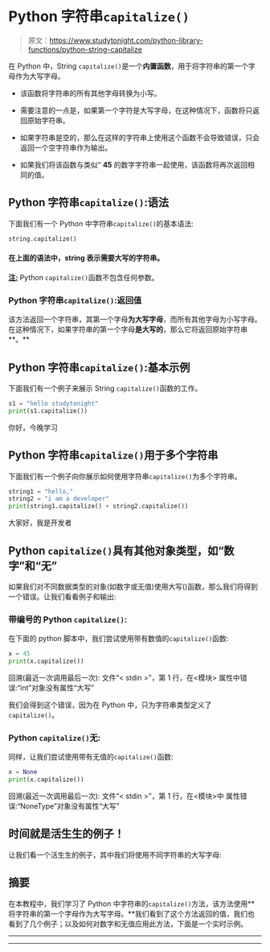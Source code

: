 # Python 字符串`capitalize()`

> 原文：<https://www.studytonight.com/python-library-functions/python-string-capitalize>

在 Python 中，String `capitalize()`是一个**内置函数**，用于将字符串的第一个字母作为大写字母。

*   该函数将字符串的所有其他字母转换为小写。

*   需要注意的一点是，如果第一个字符是大写字母，在这种情况下，函数将只返回原始字符串。

*   如果字符串是空的，那么在这样的字符串上使用这个函数不会导致错误，只会返回一个空字符串作为输出。

*   如果我们将该函数与类似“ **45** 的数字字符串一起使用，该函数将再次返回相同的值。

## Python 字符串`capitalize()`:语法

下面我们有一个 Python 中字符串`capitalize()`的基本语法:

```py
string.capitalize()
```

#### **在上面的语法中，string 表示需要大写的字符串。**

<u>**注:**</u> Python `capitalize()`函数不包含任何参数。

### Python 字符串`capitalize()`:返回值

该方法返回一个字符串，其第一个字母**为大写字母**，而所有其他字母为小写字母。在这种情况下，如果字符串的第一个字母**是大写的**，那么它将返回原始字符串**。**

## Python 字符串`capitalize()`:基本示例

下面我们有一个例子来展示 String `capitalize()`函数的工作。

```py
s1 = "hello studytonight"
print(s1.capitalize())
```

你好，今晚学习

## Python 字符串`capitalize()`用于多个字符串

下面我们有一个例子向你展示如何使用字符串`capitalize()`为多个字符串。

```py
string1 = "hello,"
string2 = "i am a developer"
print(string1.capitalize() + string2.capitalize())
```

大家好，我是开发者

## Python `capitalize()`具有其他对象类型，如“数字”和“无”

如果我们对不同数据类型的对象(如数字或无值)使用大写()函数，那么我们将得到一个错误。让我们看看例子和输出:

### 带编号的 Python `capitalize()`:

在下面的 python 脚本中，我们尝试使用带有数值的`capitalize()`函数:

```py
x = 45
print(x.capitalize())
```

回溯(最近一次调用最后一次):
文件“< stdin >”，第 1 行，在<模块>
属性中错误:“int”对象没有属性“大写”

我们会得到这个错误，因为在 Python 中，只为字符串类型定义了`capitalize()`。

### Python `capitalize()`无:

同样，让我们尝试使用带有无值的`capitalize()`函数:

```py
x = None
print(x.capitalize())
```

回溯(最近一次调用最后一次):
文件“< stdin >”，第 1 行，在<模块>中
属性错误:“NoneType”对象没有属性“大写”

## 时间就是活生生的例子！

让我们看一个活生生的例子，其中我们将使用不同字符串的大写字母:

## 摘要

在本教程中，我们学习了 Python 中字符串的`capitalize()`方法，该方法使用**将字符串的第一个字母作为大写字母。**我们看到了这个方法返回的值，我们也看到了几个例子；以及如何对数字和无值应用此方法，下面是一个实时示例。

* * *

* * *